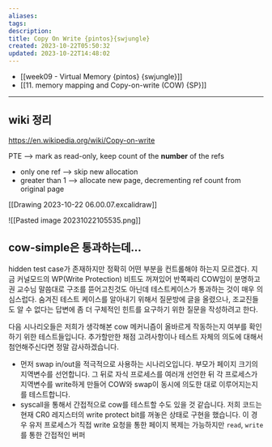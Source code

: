 ```yaml
---
aliases: 
tags: 
description:
title: Copy On Write {pintos}{swjungle}
created: 2023-10-22T05:50:32
updated: 2023-10-22T14:48:02
---
```

- [[week09 - Virtual Memory {pintos} {swjungle}]]
- [[11. memory mapping and Copy-on-write (COW) {SP}]]
___

## wiki 정리

<https://en.wikipedia.org/wiki/Copy-on-write>

PTE ⟶ mark as read-only, keep count of the **number** of the refs

- only one ref ⟶ skip new allocation
- greater than 1 ⟶ allocate new page, decrementing ref count from original page

[[Drawing 2023-10-22 06.00.07.excalidraw]]

![[Pasted image 20231022105535.png]]

## cow-simple은 통과하는데...

hidden test case가 존재하지만 정확히 어떤 부분을 컨트롤해야 하는지 모르겠다. 지금 커널모드의 WP(Write Protection) 비트도 꺼져있어 반쪽짜리 COW임이 분명하고 권 교수님 말씀대로 구조를 뜯어고친것도 아닌데 테스트케이스가 통과하는 것이 매우 의심스럽다. 숨겨진 테스트 케이스를 알아내기 위해서 질문방에 글을 올렸으나, 조교진들도 알 수 없다는 답변에 좀 더 구체적인 힌트를 요구하기 위한 질문을 작성하려고 한다.

다음 시나리오들은 저희가 생각해본 cow 메커니즘이 올바르게 작동하는지 여부를 확인하기 위한 테스트들입니다. 추가할만한 채점 고려사항이나 테스트 자체의 의도에 대해서 첨언해주신다면 정말 감사하겠습니다.

- 먼저 swap in/out을 적극적으로 사용하는 시나리오입니다. 부모가 페이지 크기의 지역변수를 선언합니다. 그 뒤로 자식 프로세스를 여러개 선언한 뒤 각 프로세스가 지역변수를 write하게 만들어 COW와 swap이 동시에 의도한 대로 이루어지는지를 테스트합니다.
- syscall을 통해서 간접적으로 cow를 테스트할 수도 있을 것 같습니다. 저희 코드는 현재 CR0 레지스터의 write protect bit를 꺼놓은 상태로 구현을 했습니다. 이 경우 유저 프로세스가 직접 write 요청을 통한 페이지 복제는 가능하지만 `read`, `write`를 통한 간접적인 버퍼 
